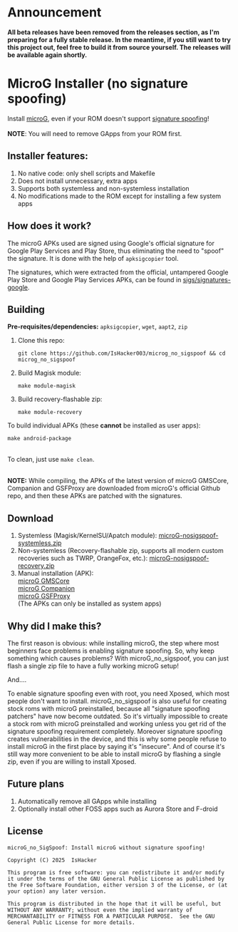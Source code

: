# Announcement
**All beta releases have been removed from the releases section, as I'm preparing for a fully stable release. In the meantime, if you still want to try this project out, feel free to build it from source yourself. The releases will be available again shortly.**
# MicroG Installer (no signature spoofing)
Install [microG](https://microg.org), even if your ROM doesn't support [signature spoofing](https://github.com/microg/GmsCore/wiki/Signature-Spoofing)!
<br><br>**NOTE**: You will need to remove GApps from your ROM first.
## Installer features:
1. No native code: only shell scripts and Makefile
2. Does not install unnecessary, extra apps
3. Supports both systemless and non-systemless installation
4. No modifications made to the ROM except for installing a few system apps
## How does it work?
The microG APKs used are signed using Google's official signature for Google Play Services and Play Store, thus eliminating the need to "spoof" the signature. It is done with the help of `apksigcopier` tool.

The signatures, which were extracted from the official, untampered Google Play Store and Google Play Services APKs, can be found in [sigs/signatures-google](https://github.com/IsHacker003/microg_no_sigspoof/tree/master/sigs/signatures-google).
## Building
**Pre-requisites/dependencies:** `apksigcopier`, `wget`, `aapt2`, `zip`
1. Clone this repo:
   ```
   git clone https://github.com/IsHacker003/microg_no_sigspoof && cd microg_no_sigspoof
   ```
2. Build Magisk module:
   ```
   make module-magisk
   ```
3. Build recovery-flashable zip:
   ```
   make module-recovery
   ```
To build individual APKs (these **cannot** be installed as user apps):
```
make android-package
```
<br>
To clean, just use <code>make clean</code>. <br><br>

**NOTE:** While compiling, the APKs of the latest version of microG GMSCore, Companion and GSFProxy are downloaded from microG's official Github repo, and then these APKs are patched with the signatures.

## Download
1. Systemless (Magisk/KernelSU/Apatch module): [microG-nosigspoof-systemless.zip](https://github.com/IsHacker003/microg_no_sigspoof/releases/download/v1.0/microG-nosigspoof-systemless.zip)
2. Non-systemless (Recovery-flashable zip, supports all modern custom recoveries such as TWRP, OrangeFox, etc.): [microG-nosigspoof-recovery.zip](https://github.com/IsHacker003/microg_no_sigspoof/releases/download/v1.0/microG-nosigspoof-recovery.zip)
3. Manual installation (APK):
   <br>[microG GMSCore](https://github.com/IsHacker003/microg_no_sigspoof/releases/download/v1.0/GmsCore.apk)
   <br>[microG Companion](https://github.com/IsHacker003/microg_no_sigspoof/releases/download/v1.0/Phonesky.apk)
   <br>[microG GSFProxy](https://github.com/IsHacker003/microg_no_sigspoof/releases/download/v1.0/GsfProxy.apk)
<br>(The APKs can only be installed as system apps)

## Why did I make this?
The first reason is obvious: while installing microG, the step where most beginners face problems is enabling signature spoofing. So, why keep something which causes problems? With microG_no_sigspoof, you can just flash a single zip file to have a fully working microG setup!

And....

To enable signature spoofing even with root, you need Xposed, which most people don't want to install. microG_no_sigspoof is also useful for creating stock roms with microG preinstalled, because all "signature spoofing patchers" have now become outdated. So it's virtually impossible to create a stock rom with microG preinstalled and working unless you get rid of the signature spoofing requirement completely. Moreover signature spoofing creates vulnerabilities in the device, and this is why some people refuse to install microG in the first place by saying it's "insecure". And of course it's still way more convenient to be able to install microG by flashing a single zip, even if you are willing to install Xposed.


## Future plans
1. Automatically remove all GApps while installing
2. Optionally install other FOSS apps such as Aurora Store and F-droid
## License
```
microG_no_SigSpoof: Install microG without signature spoofing!

Copyright (C) 2025  IsHacker

This program is free software: you can redistribute it and/or modify it under the terms of the GNU General Public License as published by the Free Software Foundation, either version 3 of the License, or (at your option) any later version. 

This program is distributed in the hope that it will be useful, but WITHOUT ANY WARRANTY; without even the implied warranty of MERCHANTABILITY or FITNESS FOR A PARTICULAR PURPOSE.  See the GNU General Public License for more details.
```
